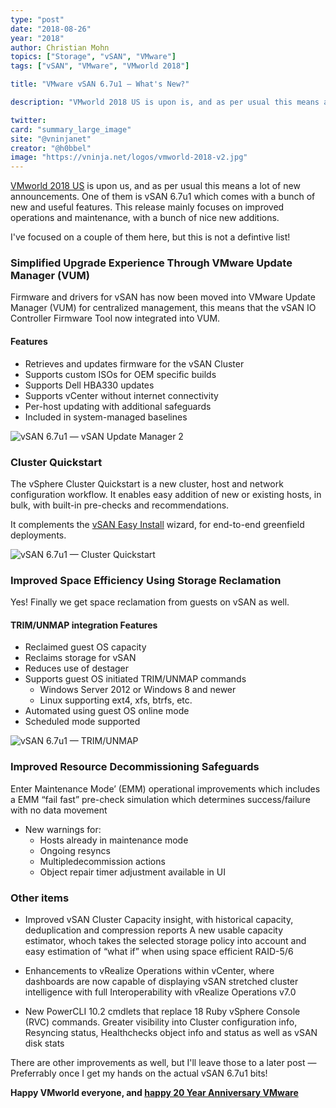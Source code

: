 ```yaml
---
type: "post"
date: "2018-08-26"
year: "2018"
author: Christian Mohn
topics: ["Storage", "vSAN", "VMware"]
tags: ["vSAN", "VMware", "VMworld 2018"]

title: "VMware vSAN 6.7u1 — What's New?"

description: "VMworld 2018 US is upon is, and as per usual this means a lot of new announcements. One of them is vSAN 6.7u1 which comes with a bunch of new and useful features. This release mainly focuses on improved operations and maintenance, with a bunch of nice new additions."

twitter:
card: "summary_large_image"
site: "@vninjanet"
creator: "@h0bbel"
image: "https://vninja.net/logos/vmworld-2018-v2.jpg"
---
```


[VMworld 2018 US](https://www.vmworld.com/en/us/about.html) is upon us, and as per usual this means a lot of new announcements. 
One of them is vSAN 6.7u1 which comes with a bunch of new and useful features. This release mainly focuses on improved operations and maintenance, with a bunch of nice new additions. 

I've focused on a couple of them here, but this is not a defintive list!

### Simplified Upgrade Experience Through VMware Update Manager (VUM)

Firmware and drivers for vSAN has now been moved into VMware Update Manager (VUM) for centralized management, this means that the vSAN IO Controller Firmware Tool now integrated into VUM. 
#### Features

* ​Retrieves and updates firmware for the vSAN Cluster
* Supports custom ISOs for OEM specific builds
* Supports Dell HBA330 updates
* Supports vCenter without internet connectivity
* Per-host updating with additional safeguards
* Included in system-managed baselines


![vSAN 6.7u1 — vSAN Update Manager 2](/img/vsan67u1/vsan67u1-updatemanager2.png)


### Cluster Quickstart
The vSphere Cluster Quickstart is a new cluster, host and network configuration workflow. It enables easy addition of new or existing hosts, in bulk, with built-in pre-checks and recommendations. 

It complements the [vSAN Easy Install](https://storagehub.vmware.com/t/vmware-vsan/easy-install/) wizard, for end-to-end greenfield deployments.

![vSAN 6.7u1 — Cluster Quickstart](/img/vsan67u1/vsan67u1-quickstart.png)


### Improved Space Efficiency Using Storage Reclamation

Yes! Finally we get space reclamation from guests on vSAN as well. 

#### TRIM/UNMAP integration Features

* Reclaimed guest OS capacity
* Reclaims storage for vSAN
* Reduces use of destager
* Supports guest OS initiated TRIM/UNMAP commands
    * Windows Server 2012 or Windows 8 and newer
    *   Linux supporting ext4, xfs, btrfs, etc.
* Automated using guest OS online mode
* Scheduled mode supported

![vSAN 6.7u1 — TRIM/UNMAP](/img/vsan67u1/vsan67u1-trimunmap.png)

### Improved Resource Decommissioning Safeguards

Enter Maintenance Mode’ (EMM) operational improvements which includes a ​EMM “fail fast” pre-check simulation which determines success/failure with no data movement

* ​New warnings for: 
    * Hosts already in maintenance mode
    * Ongoing resyncs
    * Multipledecommission actions
    * Object repair timer adjustment available in UI


### Other items

* Improved vSAN Cluster Capacity insight, with historical capacity, deduplication and compression reports 
A new usable capacity estimator, whoch takes the selected storage policy into account and easy estimation of “what if” when using space efficient RAID-5/6

* Enhancements to vRealize Operations within vCenter, where dashboards are now capable of displaying vSAN stretched cluster intelligence with full Interoperability with vRealize Operations v7.0

* New PowerCLI 10.2 cmdlets that replace 18 Ruby vSphere Console (RVC) commands. Greater visibility into Cluster configuration info, Resyncing status, Healthchecks object info and status as well as  vSAN disk stats

There are other improvements as well, but I'll leave those to a later post — Preferrably once I get my hands on the actual vSAN 6.7u1 bits!

 **Happy VMworld everyone, and [happy 20 Year Anniversary VMware](https://www.vmware.com/timeline.html)**